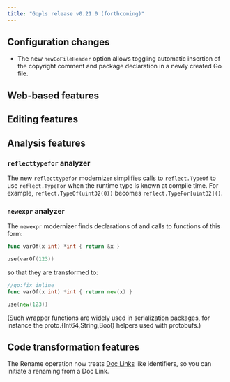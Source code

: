 ```yaml
---
title: "Gopls release v0.21.0 (forthcoming)"
---
```


## Configuration changes

- The new `newGoFileHeader` option allows toggling automatic insertion of the copyright comment
  and package declaration in a newly created Go file.

## Web-based features
## Editing features
## Analysis features

### `reflecttypefor` analyzer

<!-- golang/go#60088 -->

The new `reflecttypefor` modernizer simplifies calls to
`reflect.TypeOf` to use `reflect.TypeFor` when the runtime type is
known at compile time. For example, `reflect.TypeOf(uint32(0))`
becomes `reflect.TypeFor[uint32]()`.

### `newexpr` analyzer

<!-- golang/go#45624 -->

The `newexpr` modernizer finds declarations of and calls to functions
of this form:
```go
func varOf(x int) *int { return &x }

use(varOf(123))
```
so that they are transformed to:
```go
//go:fix inline
func varOf(x int) *int { return new(x) }

use(new(123))
```
(Such wrapper functions are widely used in serialization packages,
for instance the proto.{Int64,String,Bool} helpers used with
protobufs.)

## Code transformation features

<!-- golang/go#42301 -->
The Rename operation now treats [Doc Links](https://tip.golang.org/doc/comment#doclinks)
like identifiers, so you can initiate a renaming from a Doc Link.

<!--

### $feature

https://go.dev/issue#xxxxx

-->

